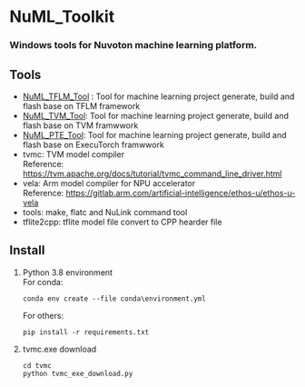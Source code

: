NuML_Toolkit
===
### Windows tools for Nuvoton machine learning platform.
## Tools 
* [NuML_TFLM_Tool](NuML_TFLM_Tool/README.md) : Tool for machine learning project generate, build and flash base on TFLM framework
* [NuML_TVM_Tool](NuML_TVM_Tool/README.md): Tool for machine learning project generate, build and flash base on TVM framwwork
* [NuML_PTE_Tool](NuML_PTE_Tool/README.md): Tool for machine learning project generate, build and flash base on ExecuTorch framwwork
* tvmc: TVM model compiler  
    Reference: https://tvm.apache.org/docs/tutorial/tvmc_command_line_driver.html
* vela: Arm model compiler for NPU accelerator  
    Reference: https://gitlab.arm.com/artificial-intelligence/ethos-u/ethos-u-vela
* tools: make, flatc and NuLink command tool
* tflite2cpp: tflite model file convert to CPP hearder file
## Install  
1. Python 3.8 environment  
    For conda:  
    ~~~
    conda env create --file conda\environment.yml
    ~~~  
    For others:  
    ~~~
    pip install -r requirements.txt
    ~~~  
2. tvmc.exe download  
    ~~~
    cd tvmc
    python tvmc_exe_download.py
    ~~~

